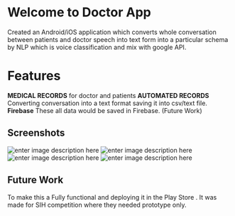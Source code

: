 # Welcome to Doctor App

Created an Android/iOS application which converts whole conversation between patients and doctor speech into text form into a particular schema by NLP which is voice classification and mix with google API.


# Features
**MEDICAL RECORDS** for doctor and patients
**AUTOMATED RECORDS** Converting conversation into a text format saving it into csv/text file.
**Firebase** These all data would be saved in Firebase. (Future Work)
## Screenshots
![enter image description here](https://github.com/humblecoder612/doctor-app/blob/master/Screenshots/4.jpeg)
![enter image description here](https://github.com/humblecoder612/doctor-app/blob/master/Screenshots/3.jpeg)![enter image description here](https://github.com/humblecoder612/doctor-app/blob/master/Screenshots/2.jpeg)
![enter image description here](https://github.com/humblecoder612/doctor-app/blob/master/Screenshots/1.jpeg)
## Future Work 
To make this a Fully functional and deploying it in the Play Store .
It was made for SIH competition where they needed prototype only.
